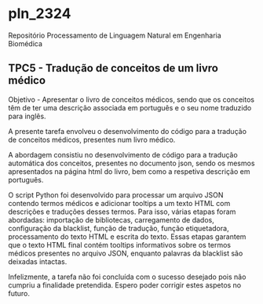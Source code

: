 # pln_2324
Repositório Processamento de Linguagem Natural em Engenharia Biomédica

## TPC5 - Tradução de conceitos de um livro médico

Objetivo - Apresentar o livro de conceitos médicos, sendo que os conceitos têm de ter uma descrição associada em português e o seu nome traduzido para inglês. 

A presente tarefa envolveu o desenvolvimento do código para a tradução de conceitos médicos, presentes num livro médico. 

A abordagem consistiu no desenvolvimento de código para a tradução automática dos conceitos, presentes no documento json, sendo os mesmos apresentados na página html do livro, bem como a respetiva descrição em português.

O script Python foi desenvolvido para processar um arquivo JSON contendo termos médicos e adicionar tooltips a um texto HTML com descrições e traduções desses termos. Para isso, várias etapas foram abordadas: importação de bibliotecas, carregamento de dados, configuração da blacklist, função de tradução, função etiquetadora, processamento do texto HTML e escrita do texto. Essas etapas garantem que o texto HTML final contém tooltips informativos sobre os termos médicos presentes no arquivo JSON, enquanto palavras da blacklist são deixadas intactas.


Infelizmente, a tarefa não foi concluída com o sucesso desejado pois não cumpriu a finalidade pretendida. Espero poder corrigir estes aspetos no futuro. 